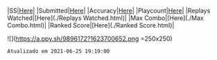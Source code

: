 |SS|[Here](./SS.html)|
|Submitted|[Here](./Submitted.html)|
|Accuracy|[Here](./Accuracy.html)|
|Playcount|[Here](./Playcount.html)|
|Replays Watched|[Here](./Replays Watched.html)|
|Max Combo|[Here](./Max Combo.html)|
|Ranked Score|[Here](./Ranked Score.html)|

![](https://a.ppy.sh/9896172?1623700652.png =250x250)

```
Atualizado em 2021-06-25 19:19:00
```
